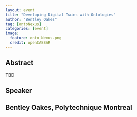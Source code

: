 ```yaml
---
layout: event
title: "Developing Digital Twins with Ontologies"
author: "Bentley Oakes"
tag: [ontoNexus]
categories: [event]
image:
  feature: onto_Nexus.png
  credit: openCAESAR
---
```


## Abstract

TBD

## Speaker

<h2>Bentley Oakes, Polytechnique Montreal</h2>